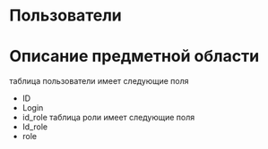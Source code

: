 # Пользователи
# Описание предметной области
таблица пользователи имеет следующие поля
- ID
- Login
- id_role
таблица роли имеет следующие поля
- Id_role
- role
